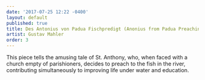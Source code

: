 ```yaml
---
date: '2017-07-25 12:22 -0400'
layout: default
published: true
title: Des Antonius von Padua Fischpredigt (Anonius from Padua Preaching to the Fish)
artist: Gustav Mahler
order: 3
---
```

This piece tells the amusing tale of St. Anthony, who, when faced with a church empty of parishioners, decides to preach to the fish in the river, contributing simultaneously to improving life under water and education.
